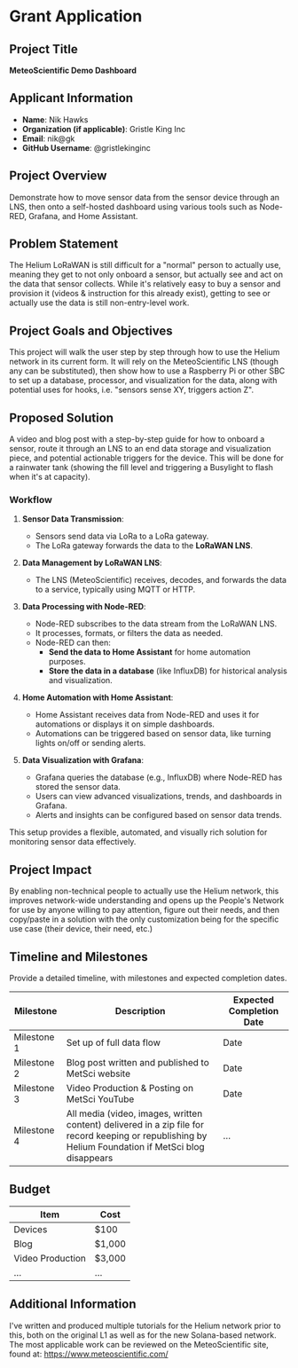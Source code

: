 
# Grant Application

## Project Title
**MeteoScientific Demo Dashboard**

## Applicant Information
- **Name**: Nik Hawks
- **Organization (if applicable)**: Gristle King Inc
- **Email**: nik@gk
- **GitHub Username**: @gristlekinginc

## Project Overview
Demonstrate how to move sensor data from the sensor device through an LNS, then onto a self-hosted dashboard using various tools such as Node-RED, Grafana, and Home Assistant.

## Problem Statement
The Helium LoRaWAN is still difficult for a "normal" person to actually use, meaning they get to not only onboard a sensor, but actually see and act on the data that sensor collects. While it's relatively easy to buy a sensor and provision it (videos & instruction for this already exist), getting to see or actually use the data is still non-entry-level work.

## Project Goals and Objectives
This project will walk the user step by step through how to use the Helium network in its current form. It will rely on the MeteoScientific LNS (though any can be substituted), then show how to use a Raspberry Pi or other SBC to set up a database, processor, and visualization for the data, along with potential uses for hooks, i.e. "sensors sense XY, triggers action Z".

## Proposed Solution
A video and blog post with a step-by-step guide for how to onboard a sensor, route it through an LNS to an end data storage and visualization piece, and potential actionable triggers for the device. This will be done for a rainwater tank (showing the fill level and triggering a Busylight to flash when it's at capacity).

### Workflow
1. **Sensor Data Transmission**:
   - Sensors send data via LoRa to a LoRa gateway.
   - The LoRa gateway forwards the data to the **LoRaWAN LNS**.

2. **Data Management by LoRaWAN LNS**:
   - The LNS (MeteoScientific) receives, decodes, and forwards the data to a service, typically using MQTT or HTTP.

3. **Data Processing with Node-RED**:
   - Node-RED subscribes to the data stream from the LoRaWAN LNS.
   - It processes, formats, or filters the data as needed.
   - Node-RED can then:
     - **Send the data to Home Assistant** for home automation purposes.
     - **Store the data in a database** (like InfluxDB) for historical analysis and visualization.

4. **Home Automation with Home Assistant**:
   - Home Assistant receives data from Node-RED and uses it for automations or displays it on simple dashboards.
   - Automations can be triggered based on sensor data, like turning lights on/off or sending alerts.

5. **Data Visualization with Grafana**:
   - Grafana queries the database (e.g., InfluxDB) where Node-RED has stored the sensor data.
   - Users can view advanced visualizations, trends, and dashboards in Grafana.
   - Alerts and insights can be configured based on sensor data trends.

This setup provides a flexible, automated, and visually rich solution for monitoring sensor data effectively.

## Project Impact
By enabling non-technical people to actually use the Helium network, this improves network-wide understanding and opens up the People's Network for use by anyone willing to pay attention, figure out their needs, and then copy/paste in a solution with the only customization being for the specific use case (their device, their need, etc.)

## Timeline and Milestones
Provide a detailed timeline, with milestones and expected completion dates.

| Milestone | Description | Expected Completion Date |
| --------- | ----------- | ------------------------ |
| Milestone 1 | Set up of full data flow | Date |
| Milestone 2 | Blog post written and published to MetSci website | Date |
| Milestone 3 | Video Production & Posting on MetSci YouTube | Date |
| Milestone 4 | All media (video, images, written content) delivered in a zip file for record keeping or republishing by Helium Foundation if MetSci blog disappears | … |

## Budget

| Item | Cost |
| ---- | ---- |
| Devices | $100 |
| Blog | $1,000 |
| Video Production | $3,000 |
| … | … |

## Additional Information
I've written and produced multiple tutorials for the Helium network prior to this, both on the original L1 as well as for the new Solana-based network. The most applicable work can be reviewed on the MeteoScientific site, found at: https://www.meteoscientific.com/
